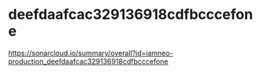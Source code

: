 # deefdaafcac329136918cdfbcccefone
https://sonarcloud.io/summary/overall?id=iamneo-production_deefdaafcac329136918cdfbcccefone



